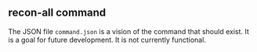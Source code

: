 ## recon-all command
The JSON file `command.json` is a vision of the command that should exist. It is a goal for future development. It is not currently functional.